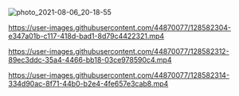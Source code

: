 ![photo_2021-08-06_20-18-55](https://user-images.githubusercontent.com/44870077/128581885-9a82941e-e97c-45c6-b114-e5ffdaa281db.jpg)

https://user-images.githubusercontent.com/44870077/128582304-e347a01b-c117-418d-bad1-8d79c4422321.mp4

https://user-images.githubusercontent.com/44870077/128582312-89ec3ddc-35a4-4466-bb18-03ce978590c4.mp4

https://user-images.githubusercontent.com/44870077/128582314-334d90ac-8f71-44b0-b2e4-4fe657e3cab8.mp4

